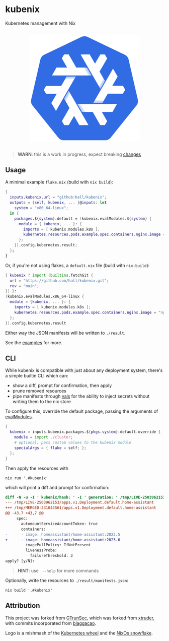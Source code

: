 # kubenix

Kubernetes management with Nix

<p align="center" style="margin: 2em auto;">
  <img src="./docs/static/logo.svg" alt="nixos logo in kubernetes blue" width="350"/>
</p>

> **WARN**: this is a work in progress, expect breaking [changes](./CHANGELOG.md)

## Usage

A minimal example `flake.nix` (build with `nix build`):

```nix
{
  inputs.kubenix.url = "github:hall/kubenix";
  outputs = {self, kubenix, ... }@inputs: let
    system = "x86_64-linux";
  in {
    packages.${system}.default = (kubenix.evalModules.${system} {
      module = { kubenix, ... }: {
        imports = [ kubenix.modules.k8s ];
        kubernetes.resources.pods.example.spec.containers.nginx.image = "nginx";
      };
    }).config.kubernetes.result;
  };
}
```

Or, if you're not using flakes, a `default.nix` file (build with `nix-build`):

```nix
{ kubenix ? import (builtins.fetchGit {
  url = "https://github.com/hall/kubenix.git";
  rev = "main";
}) }:
(kubenix.evalModules.x86_64-linux {
  module = {kubenix, ... }: {
    imports = [ kubenix.modules.k8s ];
    kubernetes.resources.pods.example.spec.containers.nginx.image = "nginx";
  };
}).config.kubernetes.result
```

Either way the JSON manifests will be written to `./result`.

See the [examples](https://kubenix.org/examples/pod) for more.

## CLI

While kubenix is compatible with just about any deployment system, there's a simple builtin CLI which can:

- show a diff, prompt for confirmation, then apply
- prune removed resources
- pipe manifests through [vals](https://github.com/helmfile/vals) for the ability to inject secrets without writing them to the nix store

To configure this, override the default package, passing the arguments of [evalModules](https://nixos.org/manual/nixpkgs/stable/#module-system-lib-evalModules).

```nix
{
  kubenix = inputs.kubenix.packages.${pkgs.system}.default.override {
    module = import ./cluster;
    # optional; pass custom values to the kubenix module
    specialArgs = { flake = self; };
  };
}
```

Then apply the resources with

    nix run '.#kubenix'

which will print a diff and prompt for confirmation:

```diff
diff -N -u -I ' kubenix/hash: ' -I ' generation: ' /tmp/LIVE-2503962153/apps.v1.Deployment.default.home-assistant /tmp/MERGED-231044561/apps.v1.Deployment.default.home-assistant
--- /tmp/LIVE-2503962153/apps.v1.Deployment.default.home-assistant      2023-07-06 23:33:29.841771295 -0400
+++ /tmp/MERGED-231044561/apps.v1.Deployment.default.home-assistant     2023-07-06 23:33:29.842771296 -0400
@@ -43,7 +43,7 @@
     spec:
       automountServiceAccountToken: true
       containers:
-      - image: homeassistant/home-assistant:2023.5
+      - image: homeassistant/home-assistant:2023.6
         imagePullPolicy: IfNotPresent
         livenessProbe:
           failureThreshold: 3
apply? [y/N]:
```

> **HINT**: use ` --help` for more commands

Optionally, write the resources to `./result/manifests.json`:

    nix build '.#kubenix'

## Attribution

This project was forked from [GTrunSec](https://github.com/GTrunSec/kubenix), which was forked from [xtruder](https://github.com/xtruder/kubenix), with commits incorporated from [blaggacao](https://github.com/blaggacao/kubenix).

Logo is a mishmash of the [Kubernetes wheel](https://github.com/kubernetes/kubernetes/blob/master/logo/logo.svg) and the [NixOs snowflake](https://github.com/NixOS/nixos-artwork/blob/master/logo/white.svg).
